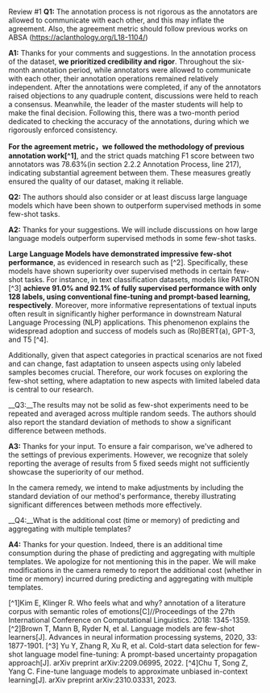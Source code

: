 Review #1
__Q1:__ The annotation process is not rigorous as the annotators are allowed to communicate with each other, and this may inflate the agreement. Also, the agreement metric should follow previous works on ABSA (https://aclanthology.org/L18-1104/)

__A1:__ 
Thanks for your comments and suggestions. 
In the annotation process of the dataset, **we prioritized credibility and rigor**. Throughout the six-month annotation period, while annotators were allowed to communicate with each other, their annotation operations remained relatively independent. After the annotations were completed, if any of the annotators raised objections to any quadruple content, discussions were held to reach a consensus. Meanwhile, the leader of the master students will help to make the final decision. Following this, there was a two-month period dedicated to checking the accuracy of the annotations, during which we rigorously enforced consistency. 

**For the agreement metric，we followed the methodology of previous annotation work[^1]**, and the strict quads matching F1 score between two annotators was 78.63%(in section 2.2.2 Annotation Process, line 217), indicating substantial agreement between them. These measures greatly ensured the quality of our dataset, making it reliable.


__Q2:__ The authors should also consider or at least discuss large language models which have been shown to outperform supervised methods in some few-shot tasks.

__A2:__ 
Thanks for your suggestions. We will include discussions on how large language models outperform supervised methods in some few-shot tasks.

**Large Language Models have demonstrated impressive few-shot performance**, as evidenced in research such as [^2]. Specifically, these models have shown superiority over supervised methods in certain few-shot tasks. For instance, in text classification datasets, models like PATRON [^3] **achieve 91.0% and 92.1% of fully supervised performance with only 128 labels, using conventional fine-tuning and prompt-based learning, respectively**. Moreover, more informative representations of textual inputs often result in significantly higher performance in downstream Natural Language Processing (NLP) applications. This phenomenon explains the widespread adoption and success of models such as (Ro)BERT(a), GPT-3, and T5 [^4].

Additionally, given that aspect categories in practical scenarios are not fixed and can change, fast adaptation to unseen aspects using only labeled samples becomes crucial. Therefore, our work focuses on exploring the few-shot setting, where adaptation to new aspects with limited labeled data is central to our research.


__Q3:__The results may not be solid as few-shot experiments need to be repeated and averaged across multiple random seeds. The authors should also report the standard deviation of methods to show a significant difference between methods.

__A3:__ 
Thanks for your input. To ensure a fair comparison, we've adhered to the settings of previous experiments. However, we recognize that solely reporting the average of results from 5 fixed seeds might not sufficiently showcase the superiority of our method. 

In the camera remedy, we intend to make adjustments by including the standard deviation of our method's performance, thereby illustrating significant differences between methods more effectively.

__Q4:__What is the additional cost (time or memory) of predicting and aggregating with multiple templates?

__A4:__ 
Thanks for your question. Indeed, there is an additional time consumption during the phase of predicting and aggregating with multiple templates. We apologize for not mentioning this in the paper. We will make modifications in the camera remedy to report the additional cost (whether in time or memory) incurred during predicting and aggregating with multiple templates.

[^1]Kim E, Klinger R. Who feels what and why? annotation of a literature corpus with semantic roles of emotions[C]//Proceedings of the 27th International Conference on Computational Linguistics. 2018: 1345-1359.
[^2]Brown T, Mann B, Ryder N, et al. Language models are few-shot learners[J]. Advances in neural information processing systems, 2020, 33: 1877-1901.
[^3] Yu Y, Zhang R, Xu R, et al. Cold-start data selection for few-shot language model fine-tuning: A prompt-based uncertainty propagation approach[J]. arXiv preprint arXiv:2209.06995, 2022.
[^4]Chu T, Song Z, Yang C. Fine-tune language models to approximate unbiased in-context learning[J]. arXiv preprint arXiv:2310.03331, 2023.
